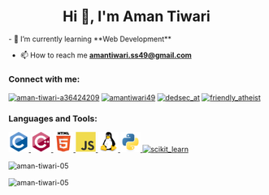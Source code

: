 <h1 align="center">Hi 👋, I'm Aman Tiwari</h1>
- 🌱 I’m currently learning **Web Development**

- 📫 How to reach me **amantiwari.ss49@gmail.com**

<h3 align="left">Connect with me:</h3>
<p align="left">
<a href="https://linkedin.com/in/aman-tiwari-a36424209" target="blank"><img align="center" src="https://raw.githubusercontent.com/rahuldkjain/github-profile-readme-generator/master/src/images/icons/Social/linked-in-alt.svg" alt="aman-tiwari-a36424209" height="30" width="40" /></a>
<a href="https://kaggle.com/amantiwari49" target="blank"><img align="center" src="https://raw.githubusercontent.com/rahuldkjain/github-profile-readme-generator/master/src/images/icons/Social/kaggle.svg" alt="amantiwari49" height="30" width="40" /></a>
<a href="https://www.codechef.com/users/dedsec_at" target="blank"><img align="center" src="https://cdn.jsdelivr.net/npm/simple-icons@3.1.0/icons/codechef.svg" alt="dedsec_at" height="30" width="40" /></a>
<a href="https://www.hackerrank.com/friendly_atheist" target="blank"><img align="center" src="https://raw.githubusercontent.com/rahuldkjain/github-profile-readme-generator/master/src/images/icons/Social/hackerrank.svg" alt="friendly_atheist" height="30" width="40" /></a>
</p>

<h3 align="left">Languages and Tools:</h3>
<p align="left"> <a href="https://www.cprogramming.com/" target="_blank"> <img src="https://raw.githubusercontent.com/devicons/devicon/master/icons/c/c-original.svg" alt="c" width="40" height="40"/> </a> <a href="https://www.w3schools.com/cpp/" target="_blank"> <img src="https://raw.githubusercontent.com/devicons/devicon/master/icons/cplusplus/cplusplus-original.svg" alt="cplusplus" width="40" height="40"/> </a> <a href="https://www.w3.org/html/" target="_blank"> <img src="https://raw.githubusercontent.com/devicons/devicon/master/icons/html5/html5-original-wordmark.svg" alt="html5" width="40" height="40"/> </a> <a href="https://developer.mozilla.org/en-US/docs/Web/JavaScript" target="_blank"> <img src="https://raw.githubusercontent.com/devicons/devicon/master/icons/javascript/javascript-original.svg" alt="javascript" width="40" height="40"/> </a> <a href="https://www.linux.org/" target="_blank"> <img src="https://raw.githubusercontent.com/devicons/devicon/master/icons/linux/linux-original.svg" alt="linux" width="40" height="40"/> </a> <a href="https://www.python.org" target="_blank"> <img src="https://raw.githubusercontent.com/devicons/devicon/master/icons/python/python-original.svg" alt="python" width="40" height="40"/> </a> <a href="https://scikit-learn.org/" target="_blank"> <img src="https://upload.wikimedia.org/wikipedia/commons/0/05/Scikit_learn_logo_small.svg" alt="scikit_learn" width="40" height="40"/> </a> </p>

<p><img align="center" src="https://github-readme-stats.vercel.app/api/top-langs?username=aman-tiwari-05&show_icons=true&locale=en&layout=compact" alt="aman-tiwari-05" /></p>

<p><img align="center" src="https://github-readme-streak-stats.herokuapp.com/?user=aman-tiwari-05&" alt="aman-tiwari-05" /></p>

